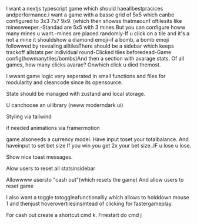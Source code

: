 I want a nextjs typescript game which should haeallbestpracices andperformance.i want a game with a basse grid of 5x5 which canbe configured to 3x3 7x7 9x9. (which then showss thatmaounf oftilesits like minesweeper.-Standad are 5x5  with 3 mines.But you can configure howw many mines u want.-mines are placed randomly-If u click on a tile and it's a not a mine it shouldshow a diamond emoji-if a bomb, a bomb emoji followwed by revealing alltilesThere should be a sidebar which keeps trackoff allstats per individual round-Clicked tiles beforedead-Game config(howmanytiles/bombs)And then a section with avarage stats. Of all games, how many clicks avarae? Onwhich click u died themost.

I wwant game logic very seperated in small functions and files for modularity and cleancode since its opensource.

 State should be managed with zustand and local storage.
 
 U canchoose an uilibrary (neww moderndark ui)
 
 Styling via tailwind

if needed animations via framermotion

game alsoneeds a currency model. Have input toset your totalbalance. And haveinput to set bet size
If you win you get 2x your bet size..IF u lose u lose.

Show nice toast messages.

Alow users to reset all statsinsidebar

Allowwww usersto "cash out"(which resets the game) 
And allow users to reset game



I also want a toggle totoggleafunctionalliy which allows to holddown mouse 1 and thenjust hoverovertilesinsmtead of clicking for fastergameplay.

For cash out create a shortcut cmd k.
Frrestart do cmd j 
